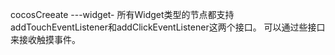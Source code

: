 cocosCreeate ---widget-
所有Widget类型的节点都支持addTouchEventListener和addClickEventListener这两个接口。
可以通过些接口来接收触摸事件。


